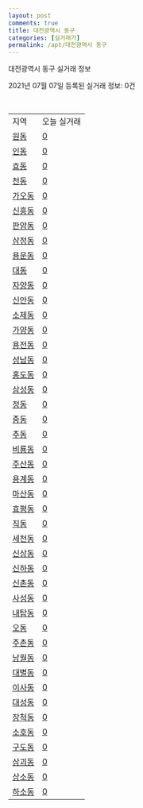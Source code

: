 ```yaml
---
layout: post
comments: true
title: 대전광역시 동구
categories: [실거래가]
permalink: /apt/대전광역시 동구
---
```


대전광역시 동구 실거래 정보

2021년 07월 07일 등록된 실거래 정보: 0건

<script type="text/javascript">
  google.charts.load('current', {'packages':['corechart']});
  google.charts.setOnLoadCallback(drawChart);

  function drawChart() {
    var data = google.visualization.arrayToDataTable([['거래일', '매매', '전월세', '전매'], ['20-07', 168, 168, 40], ['20-08', 195, 159, 37], ['20-09', 177, 178, 11], ['20-10', 203, 216, 36], ['20-11', 262, 293, 37], ['20-12', 331, 350, 26], ['21-01', 240, 296, 15], ['21-02', 180, 206, 15], ['21-03', 249, 205, 8], ['21-04', 204, 152, 13], ['21-05', 252, 150, 5], ['21-06', 126, 87, 2], ['21-07', 1, 4, 0]]);

    var options = {
      title: '최근 유형별 거래량 추이',
      legend: { position: 'bottom' }
    };

    var chart = new google.visualization.LineChart(document.getElementById('columnchart_material'));
    chart.draw(data, (options));
  }
</script>

<div id="columnchart_material" style="width: 95%; margin-left: -35px"></div>
<br>
<table class="sortable">
  <tr>
    <td>지역</td>
    <td>오늘 실거래</td>
  </tr>

  
  <tr class="item">
    <td><a href="대전광역시 동구 원동">원동</a></td>
    <td><a href="대전광역시 동구 원동">0</a></td>
  </tr>
    

  <tr class="item">
    <td><a href="대전광역시 동구 인동">인동</a></td>
    <td><a href="대전광역시 동구 인동">0</a></td>
  </tr>
    

  <tr class="item">
    <td><a href="대전광역시 동구 효동">효동</a></td>
    <td><a href="대전광역시 동구 효동">0</a></td>
  </tr>
    

  <tr class="item">
    <td><a href="대전광역시 동구 천동">천동</a></td>
    <td><a href="대전광역시 동구 천동">0</a></td>
  </tr>
    

  <tr class="item">
    <td><a href="대전광역시 동구 가오동">가오동</a></td>
    <td><a href="대전광역시 동구 가오동">0</a></td>
  </tr>
    

  <tr class="item">
    <td><a href="대전광역시 동구 신흥동">신흥동</a></td>
    <td><a href="대전광역시 동구 신흥동">0</a></td>
  </tr>
    

  <tr class="item">
    <td><a href="대전광역시 동구 판암동">판암동</a></td>
    <td><a href="대전광역시 동구 판암동">0</a></td>
  </tr>
    

  <tr class="item">
    <td><a href="대전광역시 동구 삼정동">삼정동</a></td>
    <td><a href="대전광역시 동구 삼정동">0</a></td>
  </tr>
    

  <tr class="item">
    <td><a href="대전광역시 동구 용운동">용운동</a></td>
    <td><a href="대전광역시 동구 용운동">0</a></td>
  </tr>
    

  <tr class="item">
    <td><a href="대전광역시 동구 대동">대동</a></td>
    <td><a href="대전광역시 동구 대동">0</a></td>
  </tr>
    

  <tr class="item">
    <td><a href="대전광역시 동구 자양동">자양동</a></td>
    <td><a href="대전광역시 동구 자양동">0</a></td>
  </tr>
    

  <tr class="item">
    <td><a href="대전광역시 동구 신안동">신안동</a></td>
    <td><a href="대전광역시 동구 신안동">0</a></td>
  </tr>
    

  <tr class="item">
    <td><a href="대전광역시 동구 소제동">소제동</a></td>
    <td><a href="대전광역시 동구 소제동">0</a></td>
  </tr>
    

  <tr class="item">
    <td><a href="대전광역시 동구 가양동">가양동</a></td>
    <td><a href="대전광역시 동구 가양동">0</a></td>
  </tr>
    

  <tr class="item">
    <td><a href="대전광역시 동구 용전동">용전동</a></td>
    <td><a href="대전광역시 동구 용전동">0</a></td>
  </tr>
    

  <tr class="item">
    <td><a href="대전광역시 동구 성남동">성남동</a></td>
    <td><a href="대전광역시 동구 성남동">0</a></td>
  </tr>
    

  <tr class="item">
    <td><a href="대전광역시 동구 홍도동">홍도동</a></td>
    <td><a href="대전광역시 동구 홍도동">0</a></td>
  </tr>
    

  <tr class="item">
    <td><a href="대전광역시 동구 삼성동">삼성동</a></td>
    <td><a href="대전광역시 동구 삼성동">0</a></td>
  </tr>
    

  <tr class="item">
    <td><a href="대전광역시 동구 정동">정동</a></td>
    <td><a href="대전광역시 동구 정동">0</a></td>
  </tr>
    

  <tr class="item">
    <td><a href="대전광역시 동구 중동">중동</a></td>
    <td><a href="대전광역시 동구 중동">0</a></td>
  </tr>
    

  <tr class="item">
    <td><a href="대전광역시 동구 추동">추동</a></td>
    <td><a href="대전광역시 동구 추동">0</a></td>
  </tr>
    

  <tr class="item">
    <td><a href="대전광역시 동구 비룡동">비룡동</a></td>
    <td><a href="대전광역시 동구 비룡동">0</a></td>
  </tr>
    

  <tr class="item">
    <td><a href="대전광역시 동구 주산동">주산동</a></td>
    <td><a href="대전광역시 동구 주산동">0</a></td>
  </tr>
    

  <tr class="item">
    <td><a href="대전광역시 동구 용계동">용계동</a></td>
    <td><a href="대전광역시 동구 용계동">0</a></td>
  </tr>
    

  <tr class="item">
    <td><a href="대전광역시 동구 마산동">마산동</a></td>
    <td><a href="대전광역시 동구 마산동">0</a></td>
  </tr>
    

  <tr class="item">
    <td><a href="대전광역시 동구 효평동">효평동</a></td>
    <td><a href="대전광역시 동구 효평동">0</a></td>
  </tr>
    

  <tr class="item">
    <td><a href="대전광역시 동구 직동">직동</a></td>
    <td><a href="대전광역시 동구 직동">0</a></td>
  </tr>
    

  <tr class="item">
    <td><a href="대전광역시 동구 세천동">세천동</a></td>
    <td><a href="대전광역시 동구 세천동">0</a></td>
  </tr>
    

  <tr class="item">
    <td><a href="대전광역시 동구 신상동">신상동</a></td>
    <td><a href="대전광역시 동구 신상동">0</a></td>
  </tr>
    

  <tr class="item">
    <td><a href="대전광역시 동구 신하동">신하동</a></td>
    <td><a href="대전광역시 동구 신하동">0</a></td>
  </tr>
    

  <tr class="item">
    <td><a href="대전광역시 동구 신촌동">신촌동</a></td>
    <td><a href="대전광역시 동구 신촌동">0</a></td>
  </tr>
    

  <tr class="item">
    <td><a href="대전광역시 동구 사성동">사성동</a></td>
    <td><a href="대전광역시 동구 사성동">0</a></td>
  </tr>
    

  <tr class="item">
    <td><a href="대전광역시 동구 내탑동">내탑동</a></td>
    <td><a href="대전광역시 동구 내탑동">0</a></td>
  </tr>
    

  <tr class="item">
    <td><a href="대전광역시 동구 오동">오동</a></td>
    <td><a href="대전광역시 동구 오동">0</a></td>
  </tr>
    

  <tr class="item">
    <td><a href="대전광역시 동구 주촌동">주촌동</a></td>
    <td><a href="대전광역시 동구 주촌동">0</a></td>
  </tr>
    

  <tr class="item">
    <td><a href="대전광역시 동구 낭월동">낭월동</a></td>
    <td><a href="대전광역시 동구 낭월동">0</a></td>
  </tr>
    

  <tr class="item">
    <td><a href="대전광역시 동구 대별동">대별동</a></td>
    <td><a href="대전광역시 동구 대별동">0</a></td>
  </tr>
    

  <tr class="item">
    <td><a href="대전광역시 동구 이사동">이사동</a></td>
    <td><a href="대전광역시 동구 이사동">0</a></td>
  </tr>
    

  <tr class="item">
    <td><a href="대전광역시 동구 대성동">대성동</a></td>
    <td><a href="대전광역시 동구 대성동">0</a></td>
  </tr>
    

  <tr class="item">
    <td><a href="대전광역시 동구 장척동">장척동</a></td>
    <td><a href="대전광역시 동구 장척동">0</a></td>
  </tr>
    

  <tr class="item">
    <td><a href="대전광역시 동구 소호동">소호동</a></td>
    <td><a href="대전광역시 동구 소호동">0</a></td>
  </tr>
    

  <tr class="item">
    <td><a href="대전광역시 동구 구도동">구도동</a></td>
    <td><a href="대전광역시 동구 구도동">0</a></td>
  </tr>
    

  <tr class="item">
    <td><a href="대전광역시 동구 삼괴동">삼괴동</a></td>
    <td><a href="대전광역시 동구 삼괴동">0</a></td>
  </tr>
    

  <tr class="item">
    <td><a href="대전광역시 동구 상소동">상소동</a></td>
    <td><a href="대전광역시 동구 상소동">0</a></td>
  </tr>
    

  <tr class="item">
    <td><a href="대전광역시 동구 하소동">하소동</a></td>
    <td><a href="대전광역시 동구 하소동">0</a></td>
  </tr>
    


</table>


    